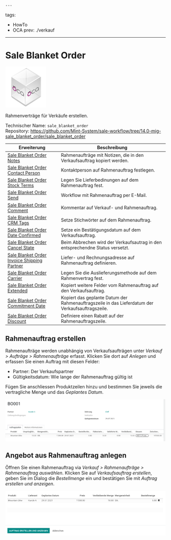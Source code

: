 	---
tags:
- HowTo
- OCA
prev: ./verkauf
---
# Sale Blanket Order
![icon_oca_app](assets/icon_oca_app.png)

Rahmenverträge für Verkäufe erstellen.

Technischer Name: `sale_blanket_order`\
Repository: <https://github.com/Mint-System/sale-workflow/tree/14.0-mig-sale_blanket_order/sale_blanket_order>

| Erweiterung                                                                                             | Beschreibung                                                                                     |
| ------------------------------------------------------------------------------------------------------- | ------------------------------------------------------------------------------------------------ |
| [Sale Blanket Order Notes](Sale%20Blanket%20Order%20Notes.md)                                           | Rahmenaufträge mit Notizen, die in den Verkaufsauftrag kopiert werden.                           |
| [Sale Blanket Order Contact Person](Sale%20Blanket%20Order%20Contact%20Person.md)                       | Kontaktperson auf Rahmenauftrag festlegen.                                                       |
| [Sale Blanket Order Stock Terms](Sale%20Blanket%20Order%20Stock%20Terms.md)                             | Legen Sie Lieferbedinungen auf dem Rahmenauftrag fest.                                           |
| [Sale Blanket Order Send](Sale%20Blanket%20Order%20Send.md)                                             | Workflow mit Rahmenauftrag per E-Mail.                                                           |
| [Sale Blanket Order Comment](Sale%20Blanket%20Order%20Comment.md)                                       | Kommentar auf Verkauf- und Rahmenauftrag.                                                        |
| [Sale Blanket Order CRM Tags](Sale%20Blanket%20Order%20CRM%20Tags.md)                                   | Setze Stichwörter auf dem Rahmenauftrag.                                                         |
| [Sale Blanket Order Date Confirmed](Sale%20Blanket%20Order%20Date%20Confirmed.md)                       | Setze ein Bestätigungsdatum auf dem Verkaufsauftrag.                                             |
| [Sale Blanket Order Cancel State](Sale%20Blanket%20Order%20Cancel%20State.md)                           | Beim Abbrechen wird der Verkaufsautrag in den entsprechendne Status versetzt.                    |
| [Sale Blanket Order Invoice Shipping Partner](Sale%20Blanket%20Order%20Invoice%20Shipping%20Partner.md) | Liefer- und Rechnungsadresse auf Rahmenauftrag definieren.                                       |
| [Sale Blanket Order Carrier](Sale%20Blanket%20Order%20Carrier.md)                                       | Legen Sie die Auslieferungsmethode auf dem Rahmenvertrag fest.                                   |
| [Sale Blanket Order Extended](Sale%20Blanket%20Order%20Extended.md)                                     | Kopiert weitere Felder vom Rahmenauftrag auf den Verkaufsauftrag.                                |
| [Sale Blanket Order Commitment Date](Sale%20Blanket%20Order%20Commitment%20Date.md)                     | Kopiert das geplante Datum der Rahmenauftragszeile in das Lieferdatum der Verkaufsauftragszeile. |
| [Sale Blanket Order Discount](Sale%20Blanket%20Order%20Discount.md)                                     | Definiere einen Rabatt auf der Rahmenauftragszeile.                                              |

## Rahmenauftrag erstellen

Rahmenaufträge werden unabhängig von Verkaufsaufträgen unter *Verkauf > Aufträge > Rahmenaufträge* erfasst. Klicken Sie dort auf *Anlegen* und erfassen Sie einen Auftrag mit diesen Felder:

* Partner: Der Verkaufspartner
* Gültigkeitsdatum: Wie lange der Rahmenauftrag gültig ist

Fügen Sie anschliessen Produktzeilen hinzu und bestimmen Sie jeweils die vertragliche Menge und das *Geplantes Datum*.

![](assets/Sale%20Blanket%20Order%20Beispiel%20Rahmenauftrag.png)

## Angebot aus Rahmenauftrag anlegen

Öffnen Sie einen Rahmenauftrag via *Verkauf > Rahmenaufträge > Rahmenauftrag auswählen*. Klicken Sie auf *Verkaufsauftrag erstellen*, geben Sie im Dialog die  *Bestellmenge* ein und bestätigen Sie mit *Auftrag erstellen und anzeigen*.

![](assets/Sale%20Blanket%20Order%20Dialog.png)
